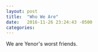```yaml
---
layout: post
title:  "Who We Are"
date:   2016-11-26 23:24:43 -0500
categories: 
---
```

 We are Yenor's worst friends.
